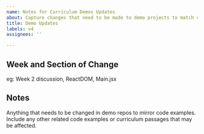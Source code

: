```yaml
---
name: Notes for Curriculum Demos Updates
about: Capture changes that need to be made to demo projects to match curriculum
title: Demo Updates
labels: v4
assignees: ''

---
```


## Week and Section of Change

eg: Week 2 discussion, ReactDOM, Main.jsx

## Notes

Anything that needs to be changed in demo repos to mirror code examples. Include any other related code examples or curriculum passages that may be affected.
